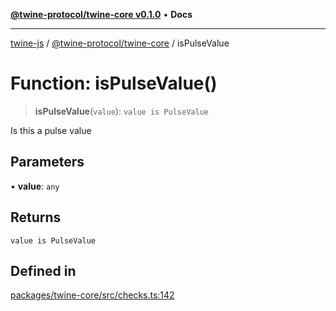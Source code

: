 [**@twine-protocol/twine-core v0.1.0**](../README.md) • **Docs**

***

[twine-js](../../../README.md) / [@twine-protocol/twine-core](../README.md) / isPulseValue

# Function: isPulseValue()

> **isPulseValue**(`value`): `value is PulseValue`

Is this a pulse value

## Parameters

• **value**: `any`

## Returns

`value is PulseValue`

## Defined in

[packages/twine-core/src/checks.ts:142](https://github.com/twine-protocol/twine-js/blob/bc5370ff2573a6e5e5c7a912acc672967ce4c5db/packages/twine-core/src/checks.ts#L142)
